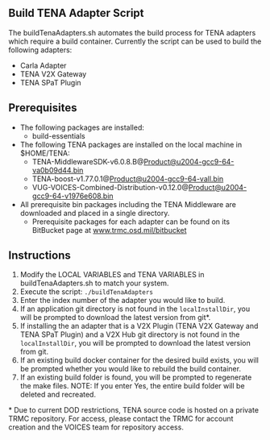 ## Build TENA Adapter Script
The buildTenaAdapters.sh automates the build process for TENA adapters which require a build container. Currently the script can be used to build the following adapters: 

 - Carla Adapter
 - TENA V2X Gateway
 - TENA SPaT Plugin

## Prerequisites

 - The following packages are installed:
	 - build-essentials
 - The following TENA packages are installed on the local machine in $HOME/TENA:
	- TENA-MiddlewareSDK-v6.0.8.B@Product@u2004-gcc9-64-va0b09d44.bin
	- TENA-boost-v1.77.0.1@Product@u2004-gcc9-64-vall.bin
	- VUG-VOICES-Combined-Distribution-v0.12.0@Product@u2004-gcc9-64-v1976e608.bin
 - All prerequisite bin packages including the TENA Middleware are downloaded and placed in a single directory.
	 - Prerequisite packages for each adapter can be found on its BitBucket page at www.trmc.osd.mil/bitbucket

## Instructions

 1. Modify the LOCAL VARIABLES and TENA VARIABLES in buildTenaAdapters.sh to match your system. 
 2. Execute the script: `./buildTenaAdapters`
 3. Enter the index number of the adapter you would like to build.
 4. If an application git directory is not found in the `localInstallDir`, you will be prompted to download the latest version from git*.
 5. If installing the an adapter that is a V2X Plugin (TENA V2X Gateway and TENA SPaT Plugin) and a V2X Hub git directory is not found in the `localInstallDir`, you will be prompted to download the latest version from git.
 6. If an existing build docker container for the desired build exists, you will be prompted whether you would like to rebuild the build container.
 7. If an existing build folder is found, you will be prompted to regenerate the make files. NOTE: If you enter Yes, the entire build folder will be deleted and recreated.


\* Due to current DOD restrictions, TENA source code is hosted on a private TRMC repository. For access, please contact the TRMC for account creation and the VOICES team for repository access. 


